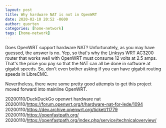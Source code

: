 ```yaml
---
layout: post
title: Why hardware NAT is not in OpenWRT
date: 2020-02-10 20:52 -0600
author: quorten
categories: [home-network]
tags: [home-network]
---
```


Does OpenWRT support hardware NAT?  Unfortunately, as you may have
guessed, the answer is no.  Yep, so that's why the Linksys WRT AC3200
router that works well with OpenWRT must consume 12 volts at 2.5 amps.
That's the price you pay so that the NAT can all be done in software
at gigabit speeds.  So, don't even bother asking if you can have
gigabit routing speeds in LibreCMC.

Nevertheless, there were some pretty good attempts to get this project
moved forward into mainline OpenWRT.

20200110/DuckDuckGo openwrt hardware nat  
20200110/https://forum.openwrt.org/t/hardware-nat-for-lede/1094  
20200110/https://dev.archive.openwrt.org/ticket/11779  
20200110/https://openfastpath.org/  
20200110/https://openfastpath.org/index.php/service/technicaloverview/
